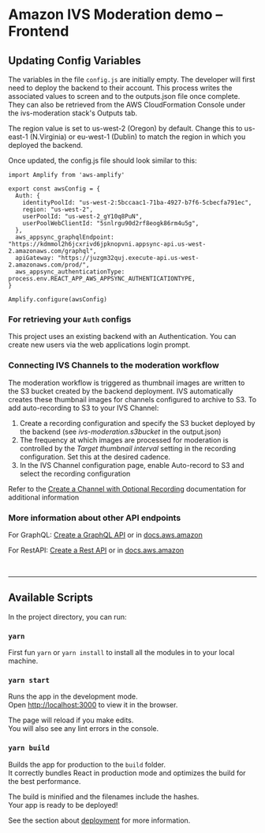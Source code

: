# Amazon IVS Moderation demo – Frontend

## Updating Config Variables

The variables in the file `config.js` are initially empty. The developer will first need to deploy the backend to their account. This process writes the associated values to screen and to the outputs.json file once complete. They can also be retrieved from the AWS CloudFormation Console under the ivs-moderation stack's Outputs tab.

The region value is set to us-west-2 (Oregon) by default. Change this to us-east-1 (N.Virginia) or eu-west-1 (Dublin) to match the region in which you deployed the backend.

Once updated, the config.js file should look similar to this:

```
import Amplify from 'aws-amplify'

export const awsConfig = {
  Auth: {
    identityPoolId: "us-west-2:5bccaac1-71ba-4927-b7f6-5cbecfa791ec",
    region: "us-west-2", 
    userPoolId: "us-west-2_gY10q8PuN", 
    userPoolWebClientId: "5snlrgu90d2rf8eogk86rm4u5g",
  },
  aws_appsync_graphqlEndpoint: "https://kdmmol2h6jcxrivd6jpknopvni.appsync-api.us-west-2.amazonaws.com/graphql",
  apiGateway: "https://juzgm32quj.execute-api.us-west-2.amazonaws.com/prod/",
  aws_appsync_authenticationType: process.env.REACT_APP_AWS_APPSYNC_AUTHENTICATIONTYPE,
}

Amplify.configure(awsConfig)
```

### For retrieving your `Auth` configs

This project uses an existing backend with an Authentication. You can create new users via the web applications login prompt.

### Connecting IVS Channels to the moderation workflow

The moderation workflow is triggered as thumbnail images are written to the S3 bucket created by the backend deployment. IVS automatically creates these thumbnail images for channels configured to archive to S3. To add auto-recording to S3 to your IVS Channel:

1. Create a recording configuration and specify the S3 bucket deployed by the backend (see _ivs-moderation.s3bucket_ in the output.json)
2. The frequency at which images are processed for moderation is controlled by the _Target thumbnail interval_ setting in the recording configuration. Set this at the desired cadence.
3. In the IVS Channel configuration page, enable Auto-record to S3 and select the recording configuration

Refer to the [Create a Channel with Optional Recording](https://docs.aws.amazon.com/ivs/latest/userguide/getting-started-create-channel.html) documentation for additional information

### More information about other API endpoints

For GraphQL: [Create a GraphQL API](https://docs.amplify.aws/cli/graphql-transformer/overview#create-a-graphql-api) or in [docs.aws.amazon](https://docs.aws.amazon.com/appsync/latest/devguide/designing-a-graphql-api.html)

For RestAPI: [Create a Rest API](https://docs.amplify.aws/cli/restapi) or in [docs.aws.amazon](https://docs.aws.amazon.com/code-samples/latest/catalog/code-catalog-python-example_code-apigateway-aws_service.html)

<br>

-----------

## Available Scripts

In the project directory, you can run:

### `yarn`

First fun `yarn` or `yarn install` to install all the modules in to your local machine.

### `yarn start`

Runs the app in the development mode.\
Open [http://localhost:3000](http://localhost:3000) to view it in the browser.

The page will reload if you make edits.\
You will also see any lint errors in the console.

### `yarn build`

Builds the app for production to the `build` folder.\
It correctly bundles React in production mode and optimizes the build for the best performance.

The build is minified and the filenames include the hashes.\
Your app is ready to be deployed!

See the section about [deployment](https://facebook.github.io/create-react-app/docs/deployment) for more information.
